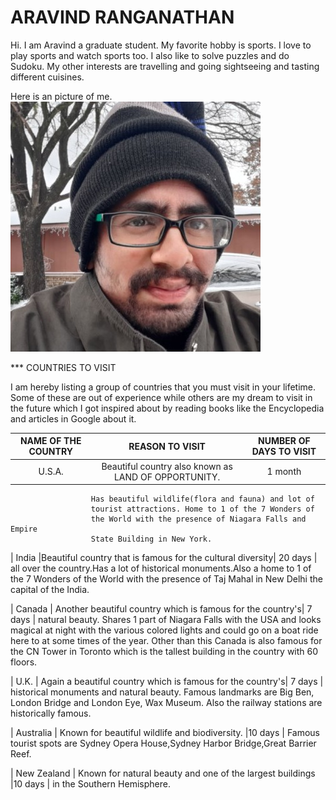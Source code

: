# ARAVIND RANGANATHAN

Hi. I am Aravind a graduate student. My favorite hobby is sports. I love to play sports and watch sports too. I also like to solve puzzles and do Sudoku. My other interests are travelling and going sightseeing and tasting different cuisines.

Here is an picture of me. ![Me](https://github.com/aravindranganathan/assignment2-Ranganathan/blob/main/1653680756302.jpg)

*** COUNTRIES TO VISIT

I am hereby listing a group of countries that you must visit in your lifetime. Some of these are out of experience while others are my dream to visit in the future which I got inspired about by reading books like the Encyclopedia and articles in Google about it.

| NAME OF THE COUNTRY | REASON TO VISIT                                       |NUMBER OF DAYS TO VISIT|
|:-----:               |:---:                                                 |:-------------------:|
| U.S.A.              | Beautiful country also known as LAND OF OPPORTUNITY.      | 1 month |
                      Has beautiful wildlife(flora and fauna) and lot of
                      tourist attractions. Home to 1 of the 7 Wonders of
                      the World with the presence of Niagara Falls and Empire 
                      State Building in New York.

| India               |Beautiful country that is famous for the cultural diversity| 20 days |
                      all over the country.Has a lot of historical monuments.Also 
                      a home to 1 of the 7 Wonders of the World with the presence
                      of Taj Mahal in New Delhi the capital of the India.

| Canada              | Another beautiful country which is famous for the country's| 7 days |
                      natural beauty. Shares 1 part of Niagara Falls with the USA 
                      and looks magical at night with the various colored lights
                      and could go on a boat ride here to at some times of the year. 
                      Other than this Canada is also famous for the CN Tower in 
                      Toronto which is the tallest building in the country with
                      60 floors.

| U.K.                | Again a beautiful country which is famous for the country's| 7 days | 
                      historical monuments and natural beauty. Famous landmarks are
                      Big Ben, London Bridge and London Eye, Wax Museum. Also the 
                      railway stations are historically famous.

| Australia           | Known for beautiful wildlife and biodiversity.             |10 days |
                      Famous tourist spots are Sydney Opera House,Sydney Harbor
                      Bridge,Great Barrier Reef.

| New Zealand         | Known for natural beauty and one of the largest buildings  |10 days |
                      in the Southern Hemisphere.              



                                                                    



